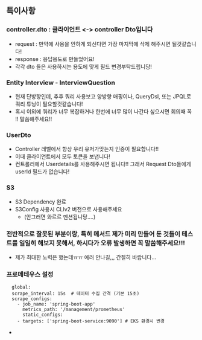 ## 특이사항
### controller.dto : 클라이언트 <-> controller Dto입니다
  - request : 만약에 사용을 안하게 되신다면 가장 마지막에 삭제 해주시면 될것같습니다!
  - response : 응답용도로 만들었어요!
  - 각각 dto 들은 사용하시는 용도에 맞게 필드 변경부탁드립니당!
    

### Entity Interview - InterviewQuestion
- 현재 단방향인데, 추후 쿼리 사용보고 양방향 매핑이나, QueryDsl, 또는 JPQL로 쿼리 튜닝이 필요할것같습니다!
- 혹시 이외에 쿼리가 너무 복잡하거나 한번에 너무 많이 나간다 싶으시면 회의때 꼭 !! 말씀해주세요!!

### UserDto 
- Controller 레벨에서 항상 우리 유저가맞는지 인증이 필요합니다!!
- 이때 클라이언트에서 모두 토큰을 보냅니다!
- 컨트롤러에서 Userdetails를 사용해주시면 됩니다!! 그래서 Request Dto들에게 userId 필드가 없습니다!


### S3
- S3 Dependency 완료 
- S3Config 사용시 CLIv2 버전으로 사용해주세요
  - (안그러면 와르르 멘션됩니당....)

### 전반적으로 잘못된 부분이랑, 특히 메서드 제가 미리 만들어 둔 것들이 테스트를 일일히 해보지 못해서, 하시다가 오류 발생하면 꼭 말씀해주세요!!!
- 제가 최대한 노력은 했는데ㅠㅠ 에러 안나길,,, 간절히 바랍니다...

### 프로메테우스 설정 
      global:
      scrape_interval: 15s  # 데이터 수집 간격 (기본 15초)
      scrape_configs:
        - job_name: 'spring-boot-app'
          metrics_path: '/management/prometheus'
          static_configs:
        - targets: ['spring-boot-service:9090'] # EKS 환경시 변경

- 
